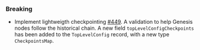 <!--
A new scriv changelog fragment.

Uncomment the section that is right (remove the HTML comment wrapper).
-->

<!--
### Patch

- A bullet item for the Patch category.

-->
<!--
### Non-Breaking

- A bullet item for the Non-Breaking category.

-->
### Breaking

- Implement lightweigth checkpointing [#449](https://github.com/IntersectMBO/ouroboros-consensus/issues/449).
  A validation to help Genesis nodes follow the historical chain. A new field `topLevelConfigCheckpoints`
  has been added to the `TopLevelConfig` record, with a new type `CheckpointsMap`.

